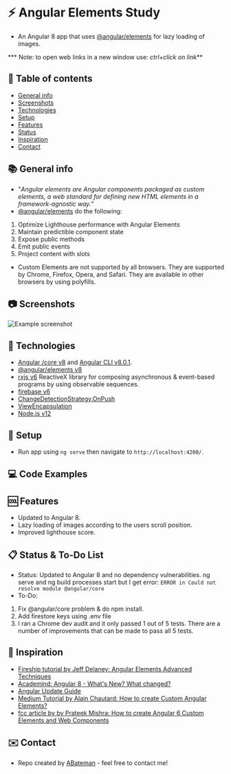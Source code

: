 # :zap: Angular Elements Study

* An Angular 8 app that uses [@angular/elements](https://angular.io/guide/elements) for lazy loading of images.

*** Note: to open web links in a new window use: _ctrl+click on link_**

## :page_facing_up: Table of contents

* [General info](#general-info)
* [Screenshots](#screenshots)
* [Technologies](#technologies)
* [Setup](#setup)
* [Features](#features)
* [Status](#status)
* [Inspiration](#inspiration)
* [Contact](#contact)

## :books: General info

* "_Angular elements are Angular components packaged as custom elements, a web standard for defining new HTML elements in a framework-agnostic way._"
* [@angular/elements](https://angular.io/guide/elements) do the following:

1. Optimize Lighthouse performance with Angular Elements
2. Maintain predictible component state
3. Expose public methods
4. Emit public events
5. Project content with slots

* Custom Elements are not supported by all browsers. They are supported by Chrome, Firefox, Opera, and Safari. They are available in other browsers by using polyfills.

## :camera: Screenshots

![Example screenshot](./img/.png)

## :signal_strength: Technologies

* [Angular /core v8](https://angular.io/) and [Angular CLI v8.0.1](https://cli.angular.io/).
* [@angular/elements v8](https://angular.io/guide/elements)
* [rxjs v6](https://rxjs-dev.firebaseapp.com/) ReactiveX library for composing asynchronous & event-based programs by using observable sequences.
* [firebase v6](https://firebase.google.com/)
* [ChangeDetectionStrategy.OnPush](https://angular.io/api/core/ChangeDetectionStrategy)
* [ViewEncapsulation](https://angular.io/api/core/ViewEncapsulation)
* [Node.js v12](https://nodejs.org/en/)

## :floppy_disk: Setup

* Run app using `ng serve` then navigate to `http://localhost:4200/`.

## :computer: Code Examples

## :cool: Features

* Updated to Angular 8.
* Lazy loading of images according to the users scroll position.
* Improved lighthouse score.

## :clipboard: Status & To-Do List

* Status: Updated to Angular 8 and no dependency vulnerabilities. ng serve and ng build processes start but I get error: `ERROR in Could not resolve module @angular/core`
* To-Do:

1. Fix @angular/core problem & do npm install.
2. Add firestore keys using .env file
3. I ran a Chrome dev audit and it only passed 1 out of 5 tests. There are a number of improvements that can be made to pass all 5 tests.

## :clap: Inspiration

* [Fireship tutorial by Jeff Delaney: Angular Elements Advanced Techniques](https://angularfirebase.com/lessons/angular-elements-advanced-techniques/)
* [Academind: Angular 8 - What's New? What changed?](https://www.youtube.com/watch?v=5_IC_ZJrVMg)
* [Angular Update Guide](https://update.angular.io/#7.2:8.0)
* [Medium Tutorial by Alain Chautard: How to create Custom Angular Elements?](https://blog.angulartraining.com/tutorial-how-to-create-custom-angular-elements-55aea29d80c5)
* [fcc article by by Prateek Mishra: How to create Angular 6 Custom Elements and Web Components](https://www.freecodecamp.org/news/how-to-create-angular-6-custom-elements-web-components-c88814dc6e0a/)

## :envelope: Contact

* Repo created by [ABateman](https://www.andrewbateman.org) - feel free to contact me!
